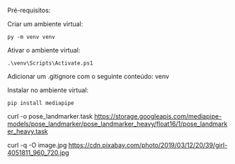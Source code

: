 Pré-requisitos:

Criar um ambiente virtual:

```
py -m venv venv
```

Ativar o ambiente virtual:

```
.\venv\Scripts\Activate.ps1
```

Adicionar um .gitignore com o seguinte conteúdo:
venv

Instalar no ambiente virtual:

```
pip install mediapipe
```

curl -o pose_landmarker.task <https://storage.googleapis.com/mediapipe-models/pose_landmarker/pose_landmarker_heavy/float16/1/pose_landmarker_heavy.task>

curl -q -O image.jpg <https://cdn.pixabay.com/photo/2019/03/12/20/39/girl-4051811_960_720.jpg>
